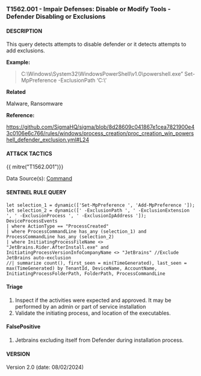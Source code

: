 ### T1562.001 - Impair Defenses: Disable or Modify Tools - Defender Disabling or Exclusions

#### DESCRIPTION

This query detects attempts to disable defender or it detects attempts to add exclusions.

**Example:**

> C:\\Windows\\System32\\WindowsPowerShell\\v1.0\\powershell.exe” Set-MpPreference -ExclusionPath ‘C:\\’

**Related**

Malware, Ransomware

**Reference:**

https://github.com/SigmaHQ/sigma/blob/8d28609c041867e1cea7821900e43c0106e6c766/rules/windows/process_creation/proc_creation_win_powershell_defender_exclusion.yml#L24

#### ATT&CK TACTICS

{{ mitre("T1562.001")}}

Data Source(s): [Command](https://attack.mitre.org/datasources/DS001/)

#### SENTINEL RULE QUERY

```
let selection_1 = dynamic(['Set-MpPreference ', 'Add-MpPreference ']);
let selection_2 = dynamic([' -ExclusionPath ', ' -ExclusionExtension ', ' -ExclusionProcess ', ' -ExclusionIpAddress ']);
DeviceProcessEvents
| where ActionType == "ProcessCreated"
| where ProcessCommandLine has_any (selection_1) and ProcessCommandLine has_any (selection_2)
| where InitiatingProcessFileName <> "JetBrains.Rider.AfterInstall.exe" and InitiatingProcessVersionInfoCompanyName <> "JetBrains" //Exclude JetBrains auto-exclusion
//| summarize count(), first_seen = min(TimeGenerated), last_seen = max(TimeGenerated) by TenantId, DeviceName, AccountName, InitiatingProcessFolderPath, FolderPath, ProcessCommandLine 
```

#### Triage

1. Inspect if the activities were expected and approved. It may be performed by an admin or part of service installation
1. Validate the initiating process, and location of the executables.

#### FalsePositive

1. Jetbrains excluding itself from Defender during installation process.

#### VERSION

Version 2.0 (date: 08/02/2024)
